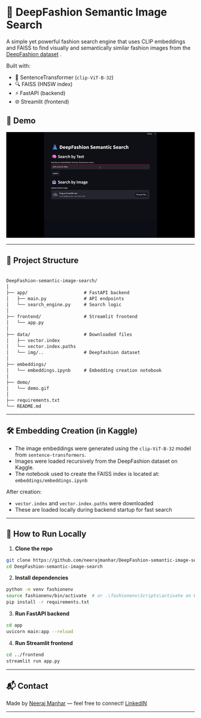 # 👗 DeepFashion Semantic Image Search

A simple yet powerful fashion search engine that uses CLIP embeddings and FAISS to find visually and semantically similar fashion images from the [DeepFashion dataset](https://www.kaggle.com/datasets/pawakapan/deepfashion)      .

Built with:
- 🧠 SentenceTransformer (`clip-ViT-B-32`)
- 🔍 FAISS (HNSW index)
- ⚡ FastAPI (backend)
- 🌐 Streamlit (frontend)

## 📸 Demo

<p align="center">
  <img src="demo/demo.gif" alt="UI Demo" width="700">
</p>

---

## 📂 Project Structure

```

DeepFashion-semantic-image-search/
│
├── app/                     # FastAPI backend
│   ├── main.py              # API endpoints
│   └── search_engine.py     # Search logic
│
├── frontend/                # Streamlit frontend
│   └── app.py
│
├── data/                    # Downloaded files
│   ├── vector.index
│   └── vector.index.paths
│   └── img/..               # Deepfashion dataset
│
├── embeddings/              
│   └── embeddings.ipynb     # Embedding creation notebook
│
├── demo/
│   └── demo.gif             
│
├── requirements.txt
└── README.md

````

---

## 🛠️ Embedding Creation (in Kaggle)

- The image embeddings were generated using the `clip-ViT-B-32` model from `sentence-transformers`.
- Images were loaded recursively from the DeepFashion dataset on Kaggle.
- The notebook used to create the FAISS index is located at:  
  `embeddings/embeddings.ipynb`

After creation:
- `vector.index` and `vector.index.paths` were downloaded
- These are loaded locally during backend startup for fast search

---

## 🚀 How to Run Locally

1. **Clone the repo**

```bash
git clone https://github.com/neerajmanhar/DeepFashion-semantic-image-search.git
cd DeepFashion-semantic-image-search
````

2. **Install dependencies**

```bash
python -m venv fashionenv
source fashionenv/bin/activate  # or .\fashionenv\Scripts\activate on Windows
pip install -r requirements.txt
```

3. **Run FastAPI backend**

```bash
cd app
uvicorn main:app --reload
```

4. **Run Streamlit frontend**

```bash
cd ../frontend
streamlit run app.py
```

---

## 📬 Contact

Made by [Neeraj Manhar](https://github.com/neerajmanhar) — feel free to connect!
[LinkedIN](https://www.linkedin.com/in/neerajmanhar/)

---

